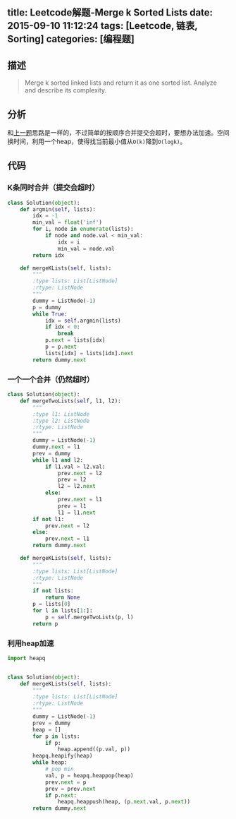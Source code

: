 title: Leetcode解题-Merge k Sorted Lists
date: 2015-09-10 11:12:24
tags: [Leetcode, 链表, Sorting]
categories: [编程题]
---

## 描述
> Merge k sorted linked lists and return it as one sorted list. Analyze and describe its complexity.

## 分析
和[上一题][1]思路是一样的，不过简单的按顺序合并提交会超时，要想办法加速。空间换时间，利用一个heap，使得找当前最小值从`O(k)`降到`O(logk)`。

## 代码
### K条同时合并（提交会超时）
```python
class Solution(object):
    def argmin(self, lists):
        idx = -1
        min_val = float('inf')
        for i, node in enumerate(lists):
            if node and node.val < min_val:
                idx = i
                min_val = node.val
        return idx

    def mergeKLists(self, lists):
        """
        :type lists: List[ListNode]
        :rtype: ListNode
        """
        dummy = ListNode(-1)
        p = dummy
        while True:
            idx = self.argmin(lists)
            if idx < 0:
                break
            p.next = lists[idx]
            p = p.next
            lists[idx] = lists[idx].next
        return dummy.next
```

### 一个一个合并（仍然超时）
```python
class Solution(object):
    def mergeTwoLists(self, l1, l2):
        """
        :type l1: ListNode
        :type l2: ListNode
        :rtype: ListNode
        """
        dummy = ListNode(-1)
        dummy.next = l1
        prev = dummy
        while l1 and l2:
            if l1.val > l2.val:
                prev.next = l2
                prev = l2
                l2 = l2.next
            else:
                prev.next = l1
                prev = l1
                l1 = l1.next
        if not l1:
            prev.next = l2
        else:
            prev.next = l1
        return dummy.next

    def mergeKLists(self, lists):
        """
        :type lists: List[ListNode]
        :rtype: ListNode
        """
        if not lists:
            return None
        p = lists[0]
        for l in lists[1:]:
            p = self.mergeTwoLists(p, l)
        return p
```

### 利用heap加速
```python
import heapq


class Solution(object):
    def mergeKLists(self, lists):
        """
        :type lists: List[ListNode]
        :rtype: ListNode
        """
        dummy = ListNode(-1)
        prev = dummy
        heap = []
        for p in lists:
            if p:
                heap.append((p.val, p))
        heapq.heapify(heap)
        while heap:
            # pop min
            val, p = heapq.heappop(heap)
            prev.next = p
            prev = prev.next
            if p.next:
                heapq.heappush(heap, (p.next.val, p.next))
        return dummy.next
```


[1]: /2015/09/10/merge-two-sorted-lists/
